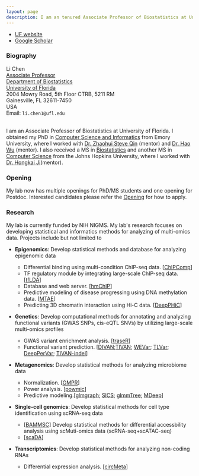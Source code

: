 ```yaml
---
layout: page
description: I am an tenured Associate Professor of Biostatistics at University of Florida.
---
```


<div class="navbar">
  <div class="navbar-inner">
      <ul class="nav">
	   <li><a href="https://directory.ufhealth.org/chen-li-1">UF website</a></li>
          <li><a href="https://scholar.google.com/citations?user=Nk-yRrcAAAAJ&hl=en">Google Scholar</a></li>
      </ul>
  </div>
</div>



###  Biography
<div class="container">
    <div class="row-fluid">
        <div class="span5">
            Li Chen<br/>
            <a href="https://directory.ufhealth.org/chen-li-1">Associate Professor</a><br/>
		<a href="https://biostat.ufl.edu/">Department of Biostatistics</a><br/>
		 <a href="https://www.ufl.edu/">University of Florida</a><br/>
 2004 Mowry Road, 5th Floor CTRB, 5211 RM  <br/>
    Gainesville, FL 32611-7450 <br/>
            USA<br/>
            <div id="hide_email">
            Email: <code>li.chen1@ufl.edu</code><br/>
            </div>
        </div>
</div>
<br/>
	</div>


I am an Associate Professor of Biostatistics at University of Florida. I obtained my PhD in [Computer Science and Informatics](http://www.cs.emory.edu/) from Emory University, where I worked with [Dr. Zhaohui Steve Qin](https://sph.emory.edu/faculty/profile/index.php?FID=zhaohui%20%20steve%20-qin-8697) (mentor) and [Dr. Hao Wu](https://www.haowulab.org/) (mentor). I also received a MS in [Biostatistics](http://www.jhsph.edu/departments/biostatistics/index.html) and another MS in [Computer Science](https://www.cs.jhu.edu/) from the Johns Hopkins University, where I worked with [Dr. Hongkai Ji](https://jilab.org/)(mentor).

### Opening
My lab now has multiple openings for PhD/MS students and one opening for Postdoc. Interested candidates please refer the [Opening](https://lichen-lab.github.io//pages/opening.html) for how to apply.

### Research
My lab is currently funded by NIH NIGMS. My lab's research focuses on developing statistical and informatics methods for analyzing of multi-omics data. Projects include but not limited to 

- **Epigenomics**: 
Develop statistical methods and database for analyzing epigenomic data
	- Differential binding using multi-condition ChIP-seq data. [<a href="https://academic.oup.com/bioinformatics/article/31/12/1889/214643">ChIPComp</a>]
	- TF regulatory module by integrating large-scale ChIP-seq data. [<a href="https://academic.oup.com/bioinformatics/advance-article/doi/10.1093/bioinformatics/btz975/5695705">tfLDA</a>]
	- Database and web server. [<a href="https://academic.oup.com/bioinformatics/article/27/10/1447/260530">hmChIP</a>]
	- Predictive modeling of disease progressing using DNA methylation data. [<a href="https://www.sciencedirect.com/science/article/pii/S2001037022004639?via%3Dihub">MTAE</a>]
	- Predicting 3D chromatin interaction using Hi-C data. [<a href="https://www.biorxiv.org/content/10.1101/2022.05.24.493333v1">DeepPHiC</a>]

- **Genetics**:
Develop computational methods for annotating and analyzing functional variants (GWAS SNPs, cis-eQTL SNVs) by utilizing large-scale multi-omics profiles
	- GWAS variant enrichment analysis. [<a href="https://academic.oup.com/bioinformatics/article/32/8/1214/1744655">traseR</a>]
	- Functional variant prediction. [<a href="https://genomebiology.biomedcentral.com/articles/10.1186/s13059-016-1112-z">DIVAN</a>;<a href="https://academic.oup.com/bioinformatics/article/35/9/1573/5126236">TIVAN</a>;
	 <a href="https://academic.oup.com/bib/advance-article-abstract/doi/10.1093/bib/bbab189/6279833?redirectedFrom=fulltext">WEVar</a>;
	 <a href="https://pubmed.ncbi.nlm.nih.gov/35389435/">TLVar</a>;
	 <a href="https://pubmed.ncbi.nlm.nih.gov/36271868/">DeepPerVar</a>;
	  <a href="https://pubmed.ncbi.nlm.nih.gov/36707993/">TIVAN-indel</a>]

- **Metagenomics**:
Develop statistical methods for analyzing microbiome data
	- Normalization. [<a href="https://peerj.com/articles/4600/">GMPR</a>]
	- Power analysis. [<a href="https://academic.oup.com/bioinformatics/advance-article/doi/10.1093/bioinformatics/btaa197/5809526">powmic</a>]
	- Predictive modeling.[<a href="https://academic.oup.com/bioinformatics/article/31/24/3991/197681">glmgraph</a>; <a href="https://www.frontiersin.org/articles/10.3389/fmicb.2018.03112/full">SICS</a>; <a href="https://www.frontiersin.org/articles/10.3389/fmicb.2018.01391/full">glmmTree</a>;
	<a href="https://academic.oup.com/bib/advance-article-abstract/doi/10.1093/bib/bbaa073/5835556?redirectedFrom=fulltext">MDeep</a>]
	
- **Single-cell genomics**:
Develop statistical methods for cell type identification using scRNA-seq data 
	- [<a href="https://www.nature.com/articles/s41467-019-09639-3">BAMMSC</a>]
Develop statistical methods for differential accessbility analysis using scMuti-omics data (scRNA-seq+scATAC-seq)
	- [<a href="https://journals.plos.org/ploscompbiol/article?id=10.1371/journal.pcbi.1011854">scaDA</a>]


- **Transcriptomics**:
Develop statistical methods for analyzing non-coding RNAs
	- Differential expression analysis. [<a href="https://academic.oup.com/bioinformatics/advance-article/doi/10.1093/bioinformatics/btz606/5543088">circMeta</a>]


